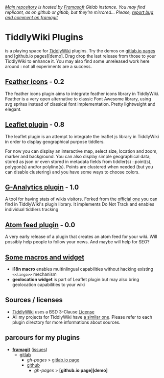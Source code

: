 *[Main repository][repo] is hosted by [Framasoft][framasoft] Gitlab instance. You may find replicant, as on github or gitlab, but they're mirrored... Please, [report bug and comment on framagit][issues]*

# TiddlyWiki Plugins
is a playing space for [TiddlyWiki][tiddlywiki] plugins. Try the demos on [gitlab.io pages][gl-pages] and [github.io pages][demo]. Drag drop the last release from those to your TiddlyWiki to enhance it. You may also find some unreleased work here around : not all experiments are a success.

## [Feather icons](./plugins/sycom/feather-icons) - 0.2
The feather icons plugin aims to integrate feather icons library in TiddlyWiki. Feather is a very open alternative to classic Font Awesome library, using svg sprites instead of classical font implementation. Pretty lightweight and elegant.

## [Leaflet plugin](./plugins/sycom/leaflet) - 0.8
The leaflet plugin is an attempt to integrate the leaflet js library in TiddlyWiki in order to display geographical purpose tiddlers.

For now you can display an interactive map, select size, location and zoom, marker and background. You can also display simple geographical data, stored as json or even stored in metadata fields from tiddler(s) : point(s), polygon(s) and/or polyline(s). Points are clustered when needed (but you can disable clustering) and you have some ways to choose colors.

## [G-Analytics plugin](./plugins/sycom/g-analytics) - 1.0
A tool for having stats of wikis visitors. Forked from the [official one][tw-ga-official] you can find in TiddlyWiki's plugin library. It implements Do Not Track and enables individual tiddlers tracking

## [Atom feed plugin](./plugins/sycom/atom-feed) - 0.0
A very early release of a plugin that creates an atom feed for your wiki. Will possibly help people to follow your news. And maybe will help for SEO?

## [Some macros and widget](./ext/modules)
* **i18n macro** enables multinlingual capabilities without hacking existing `<<lingo>>` mechanism
* **geolocation widget** is part of Leaflet plugin but may also bring geolocation capabilities to your wiki

## Sources / licenses
* [TiddlyWiki][tiddlywiki] uses a BSD 3-Clause [License][tw-license]
* All my projects for TiddlyWiki have [a similar one](LICENSE.md). Please refer to each plugin directory for more informations about sources.

## parcours for my plugins
* **[framagit][repo]** ([issues][issues])
    * [gitlab][gitlab]
        * *gh-pages* > [gitlab.io page][gl-pages]
        * [github][github]
            * *gh-pages* > **[github.io page][demo]**

[repo]: https://framagit.org/sycom/TiddlyWiki-Plugins
[issues]: https://framagit.org/sycom/TiddlyWiki-Plugins/issues
[gitlab]: https://gitlab.com/sycom/TiddlyWiki-Plugins
[gl-pages]: http://sycom.gitlab.io/TiddlyWiki-Plugins/#Leaflet%20plugin
[github]: https://github.com/sycom/TiddlyWiki-Plugins
[tw-ga-official]: https://github.com/sycom/TiddlyWiki5/plugins/tiddlywiki/googleanalytics
[tw-license]: https://github.com/Jermolene/TiddlyWiki5/blob/master/license

[framasoft]: http://framasoft.org
[tiddlywiki]: http://tiddlywiki.com
